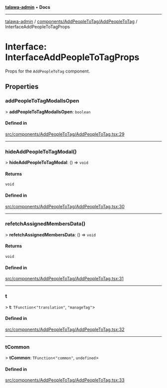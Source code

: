 [**talawa-admin**](../../../../README.md) • **Docs**

***

[talawa-admin](../../../../modules.md) / [components/AddPeopleToTag/AddPeopleToTag](../README.md) / InterfaceAddPeopleToTagProps

# Interface: InterfaceAddPeopleToTagProps

Props for the `AddPeopleToTag` component.

## Properties

### addPeopleToTagModalIsOpen

\> **addPeopleToTagModalIsOpen**: `boolean`

#### Defined in

[src/components/AddPeopleToTag/AddPeopleToTag.tsx:29](https://github.com/PalisadoesFoundation/talawa-admin/blob/084ac7e92dede9766b77e75cf296f40165965140/src/components/AddPeopleToTag/AddPeopleToTag.tsx#L29)

***

### hideAddPeopleToTagModal()

\> **hideAddPeopleToTagModal**: () =\> `void`

#### Returns

`void`

#### Defined in

[src/components/AddPeopleToTag/AddPeopleToTag.tsx:30](https://github.com/PalisadoesFoundation/talawa-admin/blob/084ac7e92dede9766b77e75cf296f40165965140/src/components/AddPeopleToTag/AddPeopleToTag.tsx#L30)

***

### refetchAssignedMembersData()

\> **refetchAssignedMembersData**: () =\> `void`

#### Returns

`void`

#### Defined in

[src/components/AddPeopleToTag/AddPeopleToTag.tsx:31](https://github.com/PalisadoesFoundation/talawa-admin/blob/084ac7e92dede9766b77e75cf296f40165965140/src/components/AddPeopleToTag/AddPeopleToTag.tsx#L31)

***

### t

\> **t**: `TFunction`\<`"translation"`, `"manageTag"`\>

#### Defined in

[src/components/AddPeopleToTag/AddPeopleToTag.tsx:32](https://github.com/PalisadoesFoundation/talawa-admin/blob/084ac7e92dede9766b77e75cf296f40165965140/src/components/AddPeopleToTag/AddPeopleToTag.tsx#L32)

***

### tCommon

\> **tCommon**: `TFunction`\<`"common"`, `undefined`\>

#### Defined in

[src/components/AddPeopleToTag/AddPeopleToTag.tsx:33](https://github.com/PalisadoesFoundation/talawa-admin/blob/084ac7e92dede9766b77e75cf296f40165965140/src/components/AddPeopleToTag/AddPeopleToTag.tsx#L33)
